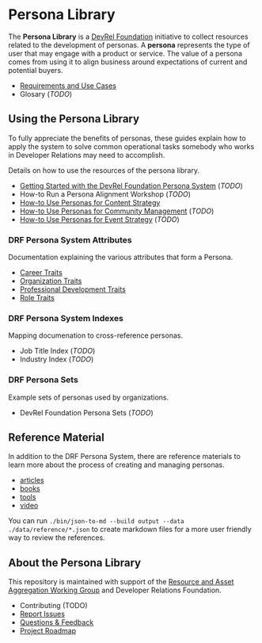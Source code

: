 # Persona Library

The **Persona Library** is a [DevRel Foundation](https://github.com/DevRel-Foundation) initiative to collect resources related to the development of personas. A **persona** represents the type of user that may engage with a product or service. The value of a persona comes from using it to align business around expectations of current and potential buyers.

* [Requirements and Use Cases](https://github.com/DevRel-Foundation/wg-resource-aggregation/discussions/46)
* Glosary (_TODO_)

## Using the Persona Library

To fully appreciate the benefits of personas, these guides explain how to apply the system to solve common operational tasks somebody who works in Developer Relations may need to accomplish.

Details on how to use the resources of the persona library.

* [Getting Started with the DevRel Foundation Persona System](./docs/guides/getting-started.md) (_TODO_)
* How-to Run a Persona Alignment Workshop (_TODO_)
* [How-to Use Personas for Content Strategy](./docs/guides/content-strategy.md)
* [How-to Use Personas for Community Management](./docs/guides/community-management.md) (_TODO_)
* [How-to Use Personas for Event Strategy](./docs/guides/event-strategy.md) (_TODO_)

### DRF Persona System Attributes

Documentation explaining the various attributes that form a Persona.

- [Career Traits](./docs/traits/career.md)
- [Organization Traits](./docs/traits/organization.md)
- [Professional Development Traits](./docs/traits/learning.md)
- [Role Traits](./docs/traits/role.md)

### DRF Persona System Indexes

Mapping documenation to cross-reference personas.

- Job Title Index (_TODO_)
- Industry Index (_TODO_)

### DRF Persona Sets

Example sets of personas used by organizations.

- DevRel Foundation Persona Sets (_TODO_)

## Reference Material

In addition to the DRF Persona System, there are reference materials to learn more about the process of creating and managing personas.

- [articles](./data/reference/articles.json)
- [books](./data/reference/books.json)
- [tools](./data/reference/tools.json)
- [video](./data/reference/videos.json)

You can run `./bin/json-to-md --build output --data ./data/reference/*.json` to create markdown files for a more user friendly way to review the references.

## About the Persona Library

This repository is maintained with support of the [Resource and Asset Aggregation Working Group](https://github.com/DevRel-Foundation/wg-resource-aggregation) and Developer Relations Foundation.

* Contributing (TODO)
* [Report Issues](https://github.com/DevRel-Foundation/wg-resource-aggregation/issues)
* [Questions & Feedback](https://github.com/DevRel-Foundation/wg-resource-aggregation/discussions/categories/persona-library)
* [Project Roadmap](https://github.com/orgs/DevRel-Foundation/projects/12)
